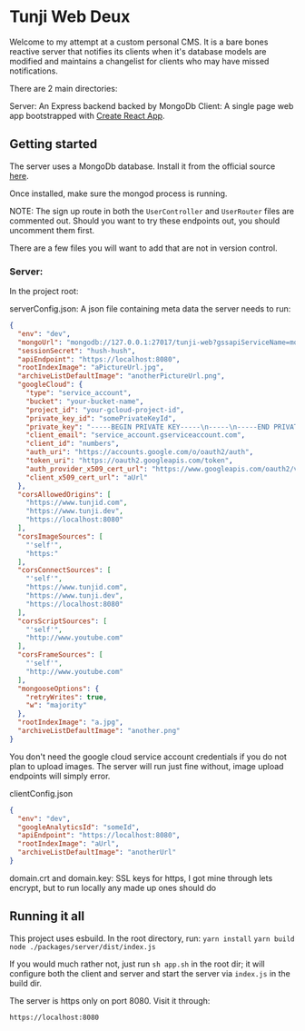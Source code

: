 # Tunji Web Deux

Welcome to my attempt at a custom personal CMS. It is a bare bones reactive server that notifies its clients
when it's database models are modified and maintains a changelist for clients who may have missed notifications.

There are 2 main directories:

Server: An Express backend backed by MongoDb
Client: A single page web app bootstrapped with [Create React App](https://github.com/facebook/create-react-app).

## Getting started

The server uses a MongoDb database. Install it from the official source [here](https://docs.mongodb.com/manual/installation/).

Once installed, make sure the mongod process is running.

NOTE:
The sign up route in both the `UserController` and `UserRouter` files are commented out. Should you want to
try these endpoints out, you should uncomment them first.

There are a few files you will want to add that are not in version control.

### Server:

In the project root:

serverConfig.json: A json file containing meta data the server needs to run:

```json
{
  "env": "dev",
  "mongoUrl": "mongodb://127.0.0.1:27017/tunji-web?gssapiServiceName=mongodb",
  "sessionSecret": "hush-hush",
  "apiEndpoint": "https://localhost:8080",
  "rootIndexImage": "aPictureUrl.jpg",
  "archiveListDefaultImage": "anotherPictureUrl.png",
  "googleCloud": {
    "type": "service_account",
    "bucket": "your-bucket-name",
    "project_id": "your-gcloud-project-id",
    "private_key_id": "somePrivateKeyId",
    "private_key": "-----BEGIN PRIVATE KEY-----\n-----\n-----END PRIVATE KEY-----\n",
    "client_email": "service_account.gserviceaccount.com",
    "client_id": "numbers",
    "auth_uri": "https://accounts.google.com/o/oauth2/auth",
    "token_uri": "https://oauth2.googleapis.com/token",
    "auth_provider_x509_cert_url": "https://www.googleapis.com/oauth2/v1/certs",
    "client_x509_cert_url": "aUrl"
  },
  "corsAllowedOrigins": [
    "https://www.tunjid.com",
    "https://www.tunji.dev",
    "https://localhost:8080"
  ],
  "corsImageSources": [
    "'self'",
    "https:"
  ],
  "corsConnectSources": [
    "'self'",
    "https://www.tunjid.com",
    "https://www.tunji.dev",
    "https://localhost:8080"
  ],
  "corsScriptSources": [
    "'self'",
    "http://www.youtube.com"
  ],
  "corsFrameSources": [
    "'self'",
    "http://www.youtube.com"
  ],
  "mongooseOptions": {
    "retryWrites": true,
    "w": "majority"
  },
  "rootIndexImage": "a.jpg",
  "archiveListDefaultImage": "another.png"
}
```

You don't need the google cloud service account credentials if you do not plan to upload images.
The server will run just fine without, image upload endpoints will simply error.


clientConfig.json

```json
{
  "env": "dev",
  "googleAnalyticsId": "someId",
  "apiEndpoint": "https://localhost:8080",
  "rootIndexImage": "aUrl",
  "archiveListDefaultImage": "anotherUrl"
}
```

domain.crt and domain.key: SSL keys for https, I got mine through lets encrypt, but to run locally any made up ones should do


## Running it all

This project uses esbuild. In the root directory, run:
`yarn install`
`yarn build`
`node ./packages/server/dist/index.js`

If you would much rather not, just run `sh app.sh` in the root dir; it will configure both the client and server and start
the server via `index.js` in the build dir.

The server is https only on port 8080. Visit it through:

`https://localhost:8080`

